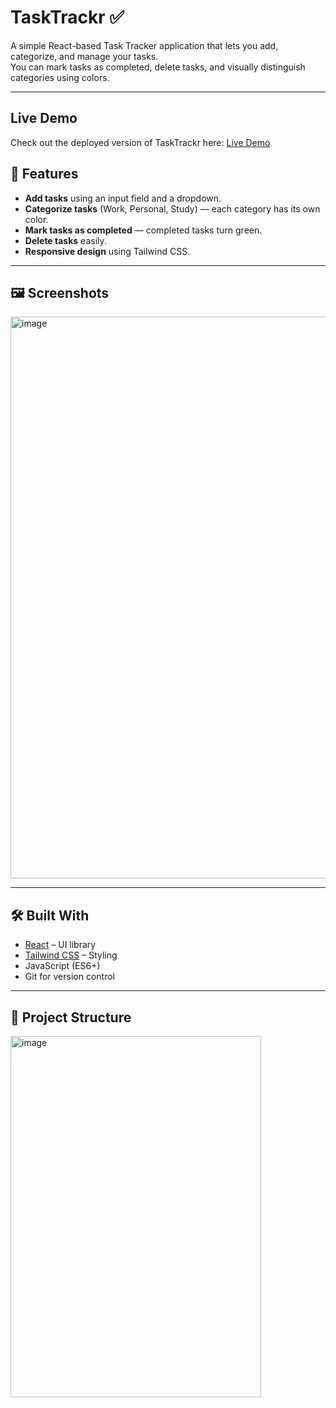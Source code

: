 # TaskTrackr ✅

A simple React-based Task Tracker application that lets you add, categorize, and manage your tasks.  
You can mark tasks as completed, delete tasks, and visually distinguish categories using colors.

---
## Live Demo

Check out the deployed version of TaskTrackr here: [Live Demo](https://tsktrackr.netlify.app/)


## 🚀 Features

- **Add tasks** using an input field and a dropdown.
- **Categorize tasks** (Work, Personal, Study) — each category has its own color.
- **Mark tasks as completed** — completed tasks turn green.
- **Delete tasks** easily.
- **Responsive design** using Tailwind CSS.

---

## 🖼️ Screenshots
<img width="1915" height="899" alt="image" src="https://github.com/user-attachments/assets/2baa6aed-535e-41d5-887f-d8c2f6849a13" />


---

## 🛠️ Built With

- [React](https://reactjs.org/) – UI library
- [Tailwind CSS](https://tailwindcss.com/) – Styling
- JavaScript (ES6+)
- Git for version control

---

## 📂 Project Structure

<img width="401" height="578" alt="image" src="https://github.com/user-attachments/assets/f4c880ed-8a49-4f91-b244-77a560742d4f" />


